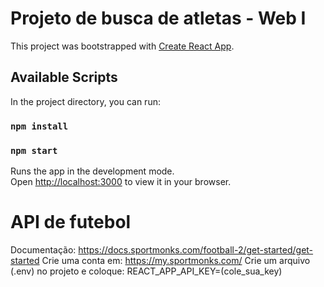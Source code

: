 # Projeto de busca de atletas - Web I

This project was bootstrapped with [Create React App](https://github.com/facebook/create-react-app).

## Available Scripts

In the project directory, you can run:

### `npm install`
### `npm start`

Runs the app in the development mode.\
Open [http://localhost:3000](http://localhost:3000) to view it in your browser.

# API de futebol

Documentação: https://docs.sportmonks.com/football-2/get-started/get-started
Crie uma conta em: https://my.sportmonks.com/
Crie um arquivo (.env) no projeto e coloque: REACT_APP_API_KEY=(cole_sua_key)
